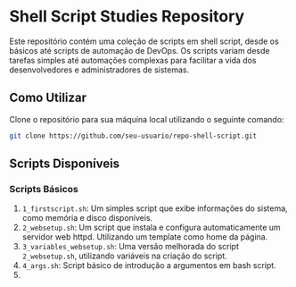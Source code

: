 # Shell Script Studies Repository

Este repositório contém uma coleção de scripts em shell script, desde os básicos até scripts de automação de DevOps. Os scripts variam desde tarefas simples até automações complexas para facilitar a vida dos desenvolvedores e administradores de sistemas.




## Como Utilizar

Clone o repositório para sua máquina local utilizando o seguinte comando:

```bash
git clone https://github.com/seu-usuario/repo-shell-script.git
```

## Scripts Disponíveis

### Scripts Básicos

1. `1_firstscript.sh`: Um simples script que exibe informações do sistema, como memória e disco disponíveis.
2. `2_websetup.sh`: Um script que instala e configura automaticamente um servidor web httpd. Utilizando um template como home da página.
3. `3_variables_websetup.sh`: Uma versão melhorada do script `2_websetup.sh`, utilizando variáveis na criação do script.
4. `4_args.sh`: Script básico de introdução a argumentos em bash script.
5. 
